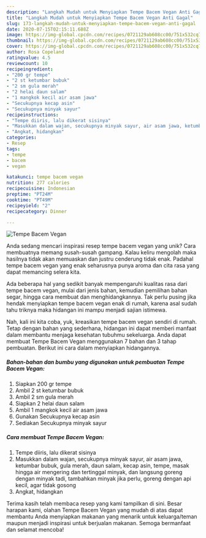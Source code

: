 ```yaml
---
description: "Langkah Mudah untuk Menyiapkan Tempe Bacem Vegan Anti Gagal"
title: "Langkah Mudah untuk Menyiapkan Tempe Bacem Vegan Anti Gagal"
slug: 173-langkah-mudah-untuk-menyiapkan-tempe-bacem-vegan-anti-gagal
date: 2020-07-15T02:15:11.688Z
image: https://img-global.cpcdn.com/recipes/0721129ab608cc00/751x532cq70/tempe-bacem-vegan-foto-resep-utama.jpg
thumbnail: https://img-global.cpcdn.com/recipes/0721129ab608cc00/751x532cq70/tempe-bacem-vegan-foto-resep-utama.jpg
cover: https://img-global.cpcdn.com/recipes/0721129ab608cc00/751x532cq70/tempe-bacem-vegan-foto-resep-utama.jpg
author: Rosa Copeland
ratingvalue: 4.5
reviewcount: 10
recipeingredient:
- "200 gr tempe"
- "2 st ketumbar bubuk"
- "2 sm gula merah"
- "2 helai daun salam"
- "1 mangkok kecil air asam jawa"
- "Secukupnya kecap asin"
- "Secukupnya minyak sayur"
recipeinstructions:
- "Tempe diiris, lalu dikerat sisinya"
- "Masukkan dalam wajan, secukupnya minyak sayur, air asam jawa, ketumbar bubuk, gula merah, daun salam, kecap asin, tempe, masak hingga air mengering dan tertinggal minyak, dan langsung goreng dengan minyak tadi, tambahkan minyak jika perlu, goreng dengan api kecil, agar tidak gosong"
- "Angkat, hidangkan"
categories:
- Resep
tags:
- tempe
- bacem
- vegan

katakunci: tempe bacem vegan 
nutrition: 277 calories
recipecuisine: Indonesian
preptime: "PT24M"
cooktime: "PT49M"
recipeyield: "2"
recipecategory: Dinner

---
```



![Tempe Bacem Vegan](https://img-global.cpcdn.com/recipes/0721129ab608cc00/751x532cq70/tempe-bacem-vegan-foto-resep-utama.jpg)

Anda sedang mencari inspirasi resep tempe bacem vegan yang unik? Cara membuatnya memang susah-susah gampang. Kalau keliru mengolah maka hasilnya tidak akan memuaskan dan justru cenderung tidak enak. Padahal tempe bacem vegan yang enak seharusnya punya aroma dan cita rasa yang dapat memancing selera kita.

Ada beberapa hal yang sedikit banyak mempengaruhi kualitas rasa dari tempe bacem vegan, mulai dari jenis bahan, kemudian pemilihan bahan segar, hingga cara membuat dan menghidangkannya. Tak perlu pusing jika hendak menyiapkan tempe bacem vegan enak di rumah, karena asal sudah tahu triknya maka hidangan ini mampu menjadi sajian istimewa.




Nah, kali ini kita coba, yuk, kreasikan tempe bacem vegan sendiri di rumah. Tetap dengan bahan yang sederhana, hidangan ini dapat memberi manfaat dalam membantu menjaga kesehatan tubuhmu sekeluarga. Anda dapat membuat Tempe Bacem Vegan menggunakan 7 bahan dan 3 tahap pembuatan. Berikut ini cara dalam menyiapkan hidangannya.

<!--inarticleads1-->

##### Bahan-bahan dan bumbu yang digunakan untuk pembuatan Tempe Bacem Vegan:

1. Siapkan 200 gr tempe
1. Ambil 2 st ketumbar bubuk
1. Ambil 2 sm gula merah
1. Siapkan 2 helai daun salam
1. Ambil 1 mangkok kecil air asam jawa
1. Gunakan Secukupnya kecap asin
1. Sediakan Secukupnya minyak sayur




<!--inarticleads2-->

##### Cara membuat Tempe Bacem Vegan:

1. Tempe diiris, lalu dikerat sisinya
1. Masukkan dalam wajan, secukupnya minyak sayur, air asam jawa, ketumbar bubuk, gula merah, daun salam, kecap asin, tempe, masak hingga air mengering dan tertinggal minyak, dan langsung goreng dengan minyak tadi, tambahkan minyak jika perlu, goreng dengan api kecil, agar tidak gosong
1. Angkat, hidangkan




Terima kasih telah membaca resep yang kami tampilkan di sini. Besar harapan kami, olahan Tempe Bacem Vegan yang mudah di atas dapat membantu Anda menyiapkan makanan yang menarik untuk keluarga/teman maupun menjadi inspirasi untuk berjualan makanan. Semoga bermanfaat dan selamat mencoba!
